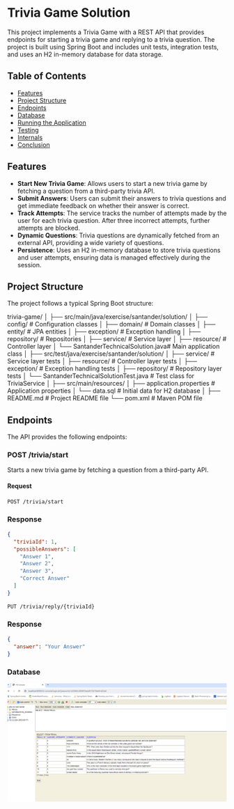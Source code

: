 # Trivia Game Solution

This project implements a Trivia Game with a REST API that provides endpoints for starting a trivia game and replying to a trivia question. The project is built using Spring Boot and includes unit tests, integration tests, and uses an H2 in-memory database for data storage.

## Table of Contents

- [Features](#features)
- [Project Structure](#project-structure)
- [Endpoints](#endpoints)
- [Database](#database)
- [Running the Application](#running-the-application)
- [Testing](#testing)
- [Internals](#internals)
- [Conclusion](#conclusion)

## Features

- **Start New Trivia Game**: Allows users to start a new trivia game by fetching a question from a third-party trivia API.
- **Submit Answers**: Users can submit their answers to trivia questions and get immediate feedback on whether their answer is correct.
- **Track Attempts**: The service tracks the number of attempts made by the user for each trivia question. After three incorrect attempts, further attempts are blocked.
- **Dynamic Questions**: Trivia questions are dynamically fetched from an external API, providing a wide variety of questions.
- **Persistence**: Uses an H2 in-memory database to store trivia questions and user attempts, ensuring data is managed effectively during the session.

## Project Structure

The project follows a typical Spring Boot structure:

trivia-game/
│
├── src/main/java/exercise/santander/solution/
│ ├── config/ # Configuration classes
│ ├── domain/ # Domain classes
│ ├── entity/ # JPA entities
│ ├── exception/ # Exception handling
│ ├── repository/ # Repositories
│ ├── service/ # Service layer
│ ├── resource/ # Controller layer
│ └── SantanderTechnicalSolution.java# Main application class
│
├── src/test/java/exercise/santander/solution/
│ ├── service/ # Service layer tests
│ ├── resource/ # Controller layer tests
│ ├── exception/ # Exception handling tests
│ ├── repository/ # Repository layer tests
│ └── SantanderTechnicalSolutionTest.java # Test class for TriviaService
│
├── src/main/resources/
│ ├── application.properties # Application properties
│ └── data.sql # Initial data for H2 database
│
├── README.md # Project README file
└── pom.xml # Maven POM file

## Endpoints

The API provides the following endpoints:

### POST /trivia/start

Starts a new trivia game by fetching a question from a third-party API.


#### Request
```http
POST /trivia/start
 ```

### Response
```json
{
  "triviaId": 1,
  "possibleAnswers": [
    "Answer 1",
    "Answer 2",
    "Answer 3",
    "Correct Answer"
  ]
}

```


```http
PUT /trivia/reply/{triviaId}
```
### Response

```json
{
  "answer": "Your Answer"
}


```

### Database

![H2DbSnapshot.png](H2DbSnapshot.png)




